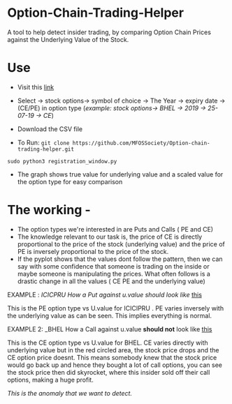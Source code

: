 ﻿# Option-Chain-Trading-Helper
A tool to help detect insider trading, by comparing Option Chain Prices against the Underlying Value of the Stock.


# Use 

- Visit this [link ](https://www.nseindia.com/products/content/derivatives/equities/historical_fo.htm)

- Select -> stock options-> symbol of choice -> The Year -> expiry date -> (CE/PE) in option type  (_example: stock options-> BHEL -> 2019 -> 25-07-19 -> CE_)
- Download the CSV file
- To Run:
`git clone https://github.com/MFOSSociety/Option-chain-trading-helper.git`

`sudo python3 registration_window.py`
- The graph shows true value for underlying value and a scaled value for the option type for easy comparison

# The working - 
- The option types we're interested in are Puts and Calls ( PE and CE) 
- The knowledge relevant to our task is, the price of CE is directly proportional to the price of the stock (underlying value) and the price of PE is inversely proportional to the price of the stock. 
- If the pyplot shows that the values dont follow the pattern, then we can say with some confidence that someone is trading on the inside or maybe someone is manipulating the prices. What often follows is a drastic change in all the values ( CE PE and the underlying value) 


EXAMPLE : _ICICPRU How a Put against u.value should look like_ [this](https://imgur.com/a/Y4Pi2Zc)
           

This is the PE option type vs U.value for ICICIPRU . PE varies inversely with the underlying value as can be seen. This implies everything is normal.

EXAMPLE 2: _BHEL How a Call against u.value **should not** look like [this](https://imgur.com/a/vHtWDcZ)

This is the CE option type vs U.value for BHEL. CE varies directly with underlying value but in the red circled area, the stock price drops and the CE option price doesnt. This means somebody knew that the stock price would go back up and hence they bought a lot of call options, you can see the stock price then did skyrocket, where this insider sold off their call options, making a huge profit. 

_This is the anomaly that we want to detect._

